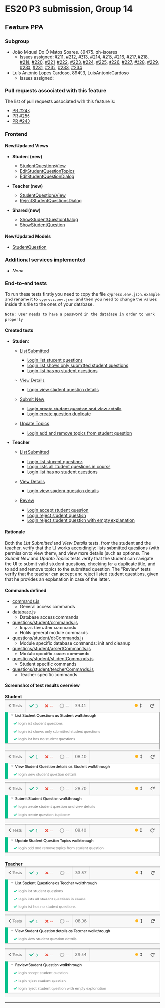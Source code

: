 # ES20 P3 submission, Group 14

## Feature PPA

### Subgroup

 - João Miguel Do Ó Matos Soares, 89475, gh-jsoares
   + Issues assigned: [#211](https://github.com/tecnico-softeng/es20al_14-project/issues/211), [#212](https://github.com/tecnico-softeng/es20al_14-project/issues/212), [#213](https://github.com/tecnico-softeng/es20al_14-project/issues/213), [#214](https://github.com/tecnico-softeng/es20al_14-project/issues/214), [#215](https://github.com/tecnico-softeng/es20al_14-project/issues/215), [#216](https://github.com/tecnico-softeng/es20al_14-project/issues/216), [#217](https://github.com/tecnico-softeng/es20al_14-project/issues/217), [#218](https://github.com/tecnico-softeng/es20al_14-project/issues/218), [#218](https://github.com/tecnico-softeng/es20al_14-project/issues/218), [#220](https://github.com/tecnico-softeng/es20al_14-project/issues/220), [#221](https://github.com/tecnico-softeng/es20al_14-project/issues/221), [#222](https://github.com/tecnico-softeng/es20al_14-project/issues/222), [#223](https://github.com/tecnico-softeng/es20al_14-project/issues/223), [#224](https://github.com/tecnico-softeng/es20al_14-project/issues/224), [#225](https://github.com/tecnico-softeng/es20al_14-project/issues/225), [#226](https://github.com/tecnico-softeng/es20al_14-project/issues/226), [#227](https://github.com/tecnico-softeng/es20al_14-project/issues/227), [#228](https://github.com/tecnico-softeng/es20al_14-project/issues/228), [#229](https://github.com/tecnico-softeng/es20al_14-project/issues/229), [#230](https://github.com/tecnico-softeng/es20al_14-project/issues/230), [#231](https://github.com/tecnico-softeng/es20al_14-project/issues/231), [#232](https://github.com/tecnico-softeng/es20al_14-project/issues/232), [#233](https://github.com/tecnico-softeng/es20al_14-project/issues/233), [#234](https://github.com/tecnico-softeng/es20al_14-project/issues/234)
 - Luís António Lopes Cardoso, 89493, LuisAntonioCardoso
   + Issues assigned:
 
### Pull requests associated with this feature

The list of pull requests associated with this feature is:

 - [PR #248](https://github.com/tecnico-softeng/es20al_14-project/pull/248)
 - [PR #256](https://github.com/tecnico-softeng/es20al_14-project/pull/256)
 - [PR #240](https://github.com/tecnico-softeng/es20al_14-project/pull/240)


### Frontend

#### New/Updated Views

 - **Student (new)**
   - [StudentQuestionsView](https://github.com/tecnico-softeng/es20al_14-project/blob/PpA-P3/frontend/src/views/student/questions/StudentQuestionsView.vue)
   - [EditStudentQuestionTopics](https://github.com/tecnico-softeng/es20al_14-project/blob/PpA-P3/frontend/src/views/student/questions/EditStudentQuestionTopics.vue)
   - [EditStudentQuestionDialog](https://github.com/tecnico-softeng/es20al_14-project/blob/PpA-P3/frontend/src/views/student/questions/EditStudentQuestionDialog.vue)
 
 - **Teacher (new)**
   - [StudentQuestionsView](https://github.com/tecnico-softeng/es20al_14-project/blob/PpA-P3/frontend/src/views/teacher/questions/student/StudentQuestionsView.vue)
   - [RejectStudentQuestionsDialog](https://github.com/tecnico-softeng/es20al_14-project/blob/PpA-P3/frontend/src/views/teacher/questions/student/RejectStudentQuestionsDialog.vue)

 - **Shared (new)**
   - [ShowStudentQuestionDialog](https://github.com/tecnico-softeng/es20al_14-project/blob/PpA-P3/frontend/src/views/student/questions/ShowStudentQuestionDialog.vue)
   - [ShowStudentQuestion](https://github.com/tecnico-softeng/es20al_14-project/blob/PpA-P3/frontend/src/views/student/questions/ShowStudentQuestion.vue)

#### New/Updated Models

 - [StudentQuestion](https://github.com/tecnico-softeng/es20al_14-project/blob/PpA-P3/frontend/src/models/management/StudentQuestion.ts)


### Additional services implemented

 - _None_


### End-to-end tests

To run these tests firstly you need to copy the file `cypress.env.json.example` and rename it to `cypress.env.json` and then you need to change the values inside this file to the ones of your database. 

`Note: User needs to have a password in the database in order to work properly`

#### Created tests

 - **Student**
   - [List Submitted](https://github.com/tecnico-softeng/es20al_14-project/blob/PpA-P3/frontend/tests/e2e/specs/questions/student/listAsStudent.js)
     - [Login list student questions](https://github.com/tecnico-softeng/es20al_14-project/blob/PpA-P3/frontend/tests/e2e/specs/questions/student/listAsStudent.js#L12)
	 - [Login list shows only submitted student questions](https://github.com/tecnico-softeng/es20al_14-project/blob/PpA-P3/frontend/tests/e2e/specs/questions/student/listAsStudent.js#L21)
	 - [Login list has no student questions](https://github.com/tecnico-softeng/es20al_14-project/blob/PpA-P3/frontend/tests/e2e/specs/questions/student/listAsStudent.js#L30)

   - [View Details](https://github.com/tecnico-softeng/es20al_14-project/blob/PpA-P3/frontend/tests/e2e/specs/questions/student/viewAsStudent.js)
     - [Login view student question details](https://github.com/tecnico-softeng/es20al_14-project/blob/PpA-P3/frontend/tests/e2e/specs/questions/student/viewAsStudent.js#L16)

   - [Submit New](https://github.com/tecnico-softeng/es20al_14-project/blob/PpA-P3/frontend/tests/e2e/specs/questions/student/submitStudentQuestion.js)
     - [Login create student question and view details](https://github.com/tecnico-softeng/es20al_14-project/blob/PpA-P3/frontend/tests/e2e/specs/questions/student/submitStudentQuestion.js#L13)
     - [Login create question duplicate](https://github.com/tecnico-softeng/es20al_14-project/blob/PpA-P3/frontend/tests/e2e/specs/questions/student/submitStudentQuestion.js#L21)
   
   - [Update Topics](https://github.com/tecnico-softeng/es20al_14-project/blob/PpA-P3/frontend/tests/e2e/specs/questions/student/updateStudentQuestionTopics.js)
     - [Login add and remove topics from student question](https://github.com/tecnico-softeng/es20al_14-project/blob/PpA-P3/frontend/tests/e2e/specs/questions/student/updateStudentQuestionTopics.js#L14)

 - **Teacher**
   - [List Submitted](https://github.com/tecnico-softeng/es20al_14-project/blob/PpA-P3/frontend/tests/e2e/specs/questions/student/listAsTeacher.js)
     - [Login list student questions](https://github.com/tecnico-softeng/es20al_14-project/blob/PpA-P3/frontend/tests/e2e/specs/questions/student/listAsTeacher.js#L12)
	 - [Login lists all student questions in course](https://github.com/tecnico-softeng/es20al_14-project/blob/PpA-P3/frontend/tests/e2e/specs/questions/student/listAsTeacher.js#L21)
	 - [Login list has no student questions](https://github.com/tecnico-softeng/es20al_14-project/blob/PpA-P3/frontend/tests/e2e/specs/questions/student/listAsTeacher.js#L30)

   - [View Details](https://github.com/tecnico-softeng/es20al_14-project/blob/PpA-P3/frontend/tests/e2e/specs/questions/student/viewAsTeacher.js)
     - [Login view student question details](https://github.com/tecnico-softeng/es20al_14-project/blob/PpA-P3/frontend/tests/e2e/specs/questions/student/viewAsTeacher.js#L16)
 
   - [Review](https://github.com/tecnico-softeng/es20al_14-project/blob/PpA-P3/frontend/tests/e2e/specs/questions/student/reviewStudentQuestion.js)
     - [Login accept student question](https://github.com/tecnico-softeng/es20al_14-project/blob/PpA-P3/frontend/tests/e2e/specs/questions/student/reviewStudentQuestion.js#L16)
	 - [Login reject student question](https://github.com/tecnico-softeng/es20al_14-project/blob/PpA-P3/frontend/tests/e2e/specs/questions/student/reviewStudentQuestion.js#L23)
	 - [Login reject student question with empty explanation](https://github.com/tecnico-softeng/es20al_14-project/blob/PpA-P3/frontend/tests/e2e/specs/questions/student/reviewStudentQuestion.js#L35)

#### Rationale
Both the *List Submitted* and *View Details* tests, from the student and the teacher, verify that the UI works accordingly: lists submitted questions (with permission to view them), and view more details (such as options).
The *Submit New* and *Update Topics* tests verify that the student can navigate the UI to submit valid student questions, checking for a duplicate title, and to add and remove topics to the submitted question.
The "Review* tests verify that the teacher can accept and reject listed student questions, given that he provides an explanation in case of the latter.

#### Commands defined

 - [commands.js](https://github.com/tecnico-softeng/es20al_14-project/blob/PpA-P3/frontend/tests/e2e/support/commands.js)
   - General access commands
 - [database.js](https://github.com/tecnico-softeng/es20al_14-project/blob/PpA-P3/frontend/tests/e2e/support/database.js)
   - Database access commands
 - [questions/student/commands.js](https://github.com/tecnico-softeng/es20al_14-project/blob/PpA-P3/frontend/tests/e2e/support/questions/student/commands.js)
   - Import the other commands
   - Holds general module commands
 - [questions/student/dbCommands.js](https://github.com/tecnico-softeng/es20al_14-project/blob/PpA-P3/frontend/tests/e2e/support/questions/student/dbCommands.js)
   - Module specific database commands: init and cleanup
 - [questions/student/assertCommands.js](https://github.com/tecnico-softeng/es20al_14-project/blob/PpA-P3/frontend/tests/e2e/support/questions/student/assertCommands.js)
   - Module specific assert commands
 - [questions/student/studentCommands.js](https://github.com/tecnico-softeng/es20al_14-project/blob/PpA-P3/frontend/tests/e2e/support/questions/student/studentCommands.js)
   - Student specific commands
 - [questions/student/teacherCommands.js](https://github.com/tecnico-softeng/es20al_14-project/blob/PpA-P3/frontend/tests/e2e/support/questions/student/teacherCommands.js)
   - Teacher specific commands
 
#### Screenshot of test results overview

**Student**
 ![List Submitted](p3-images/questions/student/studentList.png)
 ![View Details](p3-images/questions/student/studentView.png)
 ![Submit New](p3-images/questions/student/studentSubmit.png)
 ![Update Topics](p3-images/questions/student/studentUpdate.png)

**Teacher**
 ![List Submitted](p3-images/questions/student/teacherList.png)
 ![View Details](p3-images/questions/student/teacherView.png)
 ![Review New](p3-images/questions/student/teacherReview.png)


---